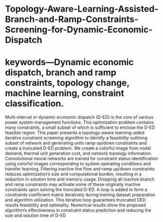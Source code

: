 # Topology-Aware-Learning-Assisted-Branch-and-Ramp-Constraints-Screening-for-Dynamic-Economic-Dispatch
# keywords—Dynamic economic dispatch, branch and ramp constraints, topology change, machine learning, constraint classification.
Multi-interval or dynamic economic dispatch (D-ED) is
the core of various power system management functions. This
optimization problem contains many constraints, a small subset of
which is sufficient to enclose the D-ED feasible region. This paper
presents a topology-aware learning-aided iterative constraint
screening algorithm to identify a feasibility outlining subset of
network and generating units ramp up/down constraints and
create a truncated D-ED problem. We create a colorful image
from nodal demand, thermal unit generation cost, and network
topology information. Convolutional neural networks are trained
for constraint status identification using colorful images
corresponding to system operating conditions and transfer
learning. Filtering inactive line flow and ramp up/down
constraints reduces optimization’s size and computational burden,
resulting in a reduction in solution time and memory usage.
Dropping all inactive branch and ramp constraints may activate
some of these originally inactive constraints upon solving the
truncated D-ED. A loop is added to form a constraints coefficient
matrix iteratively during training dataset preparation and
algorithm utilization. This iterative loop guarantees truncated DED results feasibility and optimality. Numerical results show the
proposed algorithm’s effectiveness in constraint status prediction
and reducing the size and solution time of D-ED
